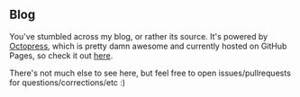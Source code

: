 ## Blog

You've stumbled across my blog, or rather its source. It's powered by [Octopress](http://octopress.org), which is pretty damn awesome and currently hosted on GitHub Pages, so check it out [here](http://blog.kilian.io).

There's not much else to see here, but feel free to open issues/pullrequests for questions/corrections/etc :)
